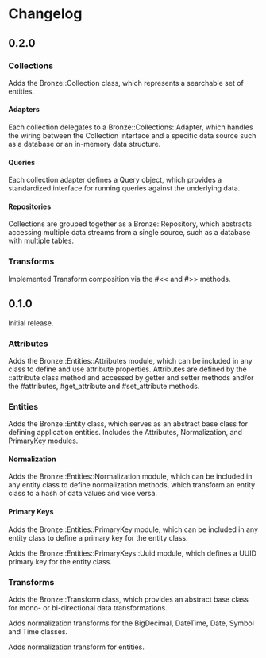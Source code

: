 # Changelog

## 0.2.0

### Collections

Adds the Bronze::Collection class, which represents a searchable set of entities.

#### Adapters

Each collection delegates to a Bronze::Collections::Adapter, which handles the wiring between the Collection interface and a specific data source such as a database or an in-memory data structure.

#### Queries

Each collection adapter defines a Query object, which provides a standardized interface for running queries against the underlying data.

#### Repositories

Collections are grouped together as a Bronze::Repository, which abstracts accessing multiple data streams from a single source, such as a database with multiple tables.

### Transforms

Implemented Transform composition via the #<< and #>> methods.

## 0.1.0

Initial release.

### Attributes

Adds the Bronze::Entities::Attributes module, which can be included in any class to define and use attribute properties. Attributes are defined by the ::attribute class method and accessed by getter and setter methods and/or the #attributes, #get_attribute and #set_attribute methods.

### Entities

Adds the Bronze::Entity class, which serves as an abstract base class for defining application entities. Includes the Attributes, Normalization, and PrimaryKey modules.

#### Normalization

Adds the Bronze::Entities::Normalization module, which can be included in any entity class to define normalization methods, which transform an entity class to a hash of data values and vice versa.

#### Primary Keys

Adds the Bronze::Entities::PrimaryKey module, which can be included in any entity class to define a primary key for the entity class.

Adds the Bronze::Entities::PrimaryKeys::Uuid module, which defines a UUID primary key for the entity class.

### Transforms

Adds the Bronze::Transform class, which provides an abstract base class for mono- or bi-directional data transformations.

Adds normalization transforms for the BigDecimal, DateTime, Date, Symbol and Time classes.

Adds normalization transform for entities.

